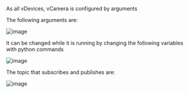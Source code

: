 As all vDevices, vCamera is configured by arguments

The following arguments are:



![image](https://github.com/gmvrachatis/vDevices/assets/66122405/ed597ebb-5b1a-40e8-8ce9-c0f81c8dc4b4)


It can be changed while it is running by changing the following variables with python commands




![image](https://github.com/gmvrachatis/vDevices/assets/66122405/2b929805-830d-4b87-a774-b7e20cf84b38)




The topic that subscribes and publishes are:



![image](https://github.com/gmvrachatis/vDevices/assets/66122405/11db8a30-699b-4fdf-9071-02c9d5151b7b)

